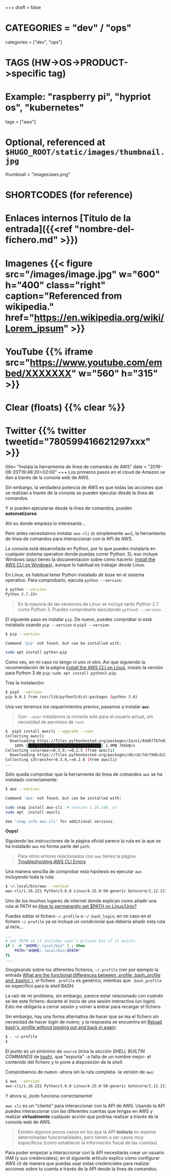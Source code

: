 +++
draft = false

# CATEGORIES = "dev" / "ops"
categories = ["dev", "ops"]
# TAGS (HW->OS->PRODUCT->specific tag)
# Example: "raspberry pi", "hypriot os", "kubernetes"

tags = ["aws"]

# Optional, referenced at `$HUGO_ROOT/static/images/thumbnail.jpg`
thumbnail = "images/aws.png"

# SHORTCODES (for reference)

# Enlaces internos [Titulo de la entrada]({{<ref "nombre-del-fichero.md" >}})

# Imagenes {{< figure src="/images/image.jpg" w="600" h="400" class="right" caption="Referenced from wikipedia." href="https://en.wikipedia.org/wiki/Lorem_ipsum" >}}
# YouTube {{% iframe src="https://www.youtube.com/embed/XXXXXXX" w="560" h="315" >}}
# Clear (floats) {{% clear %}}
# Twitter {{% twitter tweetid="780599416621297xxx" >}}

title=  "Instala la herramienta de línea de comandos de AWS"
date = "2019-08-20T19:48:20+02:00"
+++
Los primeros pasos en el cloud de Amazon se dan a través de la consola web de AWS.

Sin embargo, la verdadera potencia de AWS es que todas las acciones que se realizan a través de la consola se pueden ejecutar desde la línea de comandos.

Y si pueden ejecutarse desde la línea de comandos, pueden **automatizarse**.

Ahí es donde empieza lo interesante...

Pero antes necesitamos instalar `aws-cli` (o simplemente `aws`), la herramienta de línea de comandos para interaccionar con la API de AWS.
<!--more-->

La consola está desarrollada en Python, por lo que puedes instalarla en cualquier sistema operativo donde puedas correr Python. Sí, eso incluye Windows (aquí tienes la documentación sobre cómo hacerlo: [Install the AWS CLI on Windows](https://docs.aws.amazon.com/cli/latest/userguide/install-windows.html)), aunque lo habitual es trabajar desde Linux.

En Linux, es habitual tener Python instalado _de base_ en el sistema operativo. Para comprobarlo, ejecuta `python --version`:

```bash
$ python --version
Python 2.7.15+
```

> En la mayoría de las versiones de Linux se incluye tanto Python 2.7 como Python 3.
> Puedes comprobarlo ejecutando `python3 --version`

El siguiente paso es instalar `pip`. De nuevo, puedes comprobar si está instalado usando `pip --version` o `pip3 --version`.

```bash
$ pip --version

Command 'pip' not found, but can be installed with:

sudo apt install python-pip
```

Como ves, en mi caso no tengo ni uno ni otro. Así que siguiendo la recomendación de la página [Install the AWS CLI on Linux](https://docs.aws.amazon.com/cli/latest/userguide/install-linux.html), instalo la versión para Python 3 de `pip`: `sudo apt install python3-pip`.

Tras la instalación:

```bash
$ pip3 --version
pip 9.0.1 from /usr/lib/python3/dist-packages (python 3.6)
```

Una vez tenemos los requerimientos previos, pasamos a instalar **`aws`**:

> Con `--user` instalamos la consola sólo para el usuario actual, sin necesidad de permisos de `root`.

```bash
$  pip3 install awscli --upgrade --user
Collecting awscli
  Downloading https://files.pythonhosted.org/packages/2a/e1/4dd677b7e92577d9b3a1427bf6b619d6bc98156196e24564a85fbe74c344/awscli-1.16.221-py2.py3-none-any.whl (1.9MB)
    100% |████████████████████████████████| 1.9MB 785kB/s
Collecting colorama<=0.3.9,>=0.2.5 (from awscli)
  Downloading https://files.pythonhosted.org/packages/db/c8/7dcf9dbcb22429512708fe3a547f8b6101c0d02137acbd892505aee57adf/colorama-0.3.9-py2.py3-none-any.whl
Collecting s3transfer<0.3.0,>=0.2.0 (from awscli)
...
```

Sólo queda comprobar que la herramienta de línea de comandos `aws` se ha instalado correctamente:

```bash
$ aws --version

Command 'aws' not found, but can be installed with:

sudo snap install aws-cli  # version 1.16.148, or
sudo apt  install awscli

See 'snap info aws-cli' for additional versions.
```

**Oops!**

Siguiendo las instrucciones de la página oficial parece la ruta en la que se ha instalado `aws` no forma parte del `path`.

> Para otros errores relacionados con `aws` tienes la página [Troubleshooting AWS CLI Errors](https://docs.aws.amazon.com/cli/latest/userguide/cli-chap-troubleshooting.html)

Una manera sencilla de comprobar esta hipótesis es ejecutar `aws` incluyendo toda la ruta:

```bash
$ ~/.local/bin/aws --version
aws-cli/1.16.221 Python/3.6.8 Linux/4.15.0-58-generic botocore/1.12.211
```

Uno de los muchos lugares de internet donde explican como añadir una ruta al _PATH_ es [How to permanently set $PATH on Linux/Unix?](https://stackoverflow.com/questions/14637979/how-to-permanently-set-path-on-linux-unix)

Puedes editar el fichero `~/.profile` o `~/.bash_login`; en mi caso en el fichero `~/.profile` ya se incluye un condicional que debería añadir esta ruta al `PATH`...

```bash
...
# set PATH so it includes user's private bin if it exists
if [ -d "$HOME/.local/bin" ] ; then
    PATH="$HOME/.local/bin:$PATH"
fi
...
```

_Googleando_ sobre los diferentes ficheros, `~/.profile` (ver por ejemplo la entrada [What are the functional differences between .profile .bash_profile and .bashrc
](https://serverfault.com/questions/261802/what-are-the-functional-differences-between-profile-bash-profile-and-bashrc)), el fichero `.profile` es genérico, mientras que `.bash_profile` es específico para la _shell_ BASH.

La raíz de mi problema, sin embargo, parece estar relacionado con _cuándo_ se lee este fichero: durante el inicio de una sesión interactiva (un _login_). Esto me obligaría a cerrar sesión y volver a entrar para recargar el fichero.

Sin embargo, hay una forma alternativa de hacer que se lea el fichero sin necesidad de hacer _login_ de nuevo; y la respuesta se encuentra en [Reload bash's .profile without logging out and back in again](https://askubuntu.com/questions/59126/reload-bashs-profile-without-logging-out-and-back-in-again):

```bash
$ . ~/.profile
$
```

El punto es un sinónimo de `source` (mira la sección _SHELL BUILTIN COMMANDS_ de [bash](http://manpages.ubuntu.com/manpages/disco/en/man1/bash.1.html)), que "exporta" -a falta de un nombre mejor- el contenido del fichero y lo pone a disposición de la _shell_.

Comprobamos de nuevo -ahora sin la ruta completa- la versión de `aws`:

```bash
$ aws --version
aws-cli/1.16.221 Python/3.6.8 Linux/4.15.0-58-generic botocore/1.12.211
```

Y ahora sí, ¡todo funciona correctamente!

`aws cli` es un "cliente" para interaccionar con la API de AWS. Usando la API puedes interaccionar con las diferentes cuentas que tengas en AWS y realizar **virtualmente** cualquier acción que podrías realizar a través de la consola web de AWS.

> Existen algunos pocos casos en los que la API **todavía** no expone determinadas funcionalidades, pero tienen a ser casos muy específicos (como establecer la información fiscal de las cuentas).

Para poder empezar a interaccionar con la API necesitarás crear un usuario IAM (y sus credenciales); en el siguiente artículo explico cómo configurar AWS cli de manera que puedas usar estas credenciales para realizar acciones sobre tu cuenta a través de la API desde la línea de comandos.

